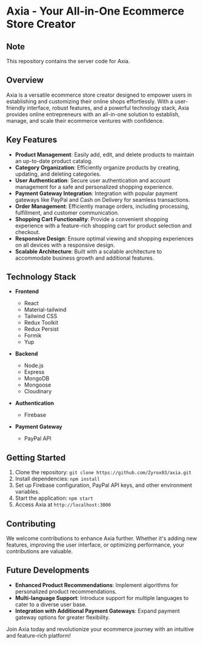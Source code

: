# Axia - Your All-in-One Ecommerce Store Creator

## Note

This repository contains the server code for Axia.

## Overview

Axia is a versatile ecommerce store creator designed to empower users in establishing and customizing their online shops effortlessly. With a user-friendly interface, robust features, and a powerful technology stack, Axia provides online entrepreneurs with an all-in-one solution to establish, manage, and scale their ecommerce ventures with confidence.

## Key Features

- **Product Management**: Easily add, edit, and delete products to maintain an up-to-date product catalog.
- **Category Organization**: Efficiently organize products by creating, updating, and deleting categories.
- **User Authentication**: Secure user authentication and account management for a safe and personalized shopping experience.
- **Payment Gateway Integration**: Integration with popular payment gateways like PayPal and Cash on Delivery for seamless transactions.
- **Order Management**: Efficiently manage orders, including processing, fulfillment, and customer communication.
- **Shopping Cart Functionality**: Provide a convenient shopping experience with a feature-rich shopping cart for product selection and checkout.
- **Responsive Design**: Ensure optimal viewing and shopping experiences on all devices with a responsive design.
- **Scalable Architecture**: Built with a scalable architecture to accommodate business growth and additional features.

## Technology Stack

- **Frontend**
  - React
  - Material-tailwind
  - Tailwind CSS
  - Redux Toolkit
  - Redux Persist
  - Formik
  - Yup

- **Backend**
  - Node.js
  - Express
  - MongoDB
  - Mongoose
  - Cloudinary

- **Authentication**
  - Firebase

- **Payment Gateway**
  - PayPal API

## Getting Started

1. Clone the repository: `git clone https://github.com/Zyrox03/axia.git`
2. Install dependencies: `npm install`
3. Set up Firebase configuration, PayPal API keys, and other environment variables.
4. Start the application: `npm start`
5. Access Axia at `http://localhost:3000`

## Contributing

We welcome contributions to enhance Axia further. Whether it's adding new features, improving the user interface, or optimizing performance, your contributions are valuable.

## Future Developments

- **Enhanced Product Recommendations**: Implement algorithms for personalized product recommendations.
- **Multi-language Support**: Introduce support for multiple languages to cater to a diverse user base.
- **Integration with Additional Payment Gateways**: Expand payment gateway options for greater flexibility.

Join Axia today and revolutionize your ecommerce journey with an intuitive and feature-rich platform!
